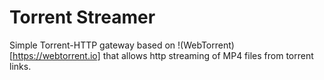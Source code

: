 # Torrent Streamer

Simple Torrent-HTTP gateway based on !(WebTorrent)[https://webtorrent.io] that allows http streaming of MP4 files from torrent links.